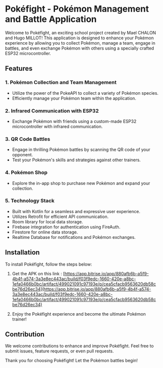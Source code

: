 # Pokéfight - Pokémon Management and Battle Application

Welcome to Pokéfight, an exciting school project created by Mael CHALON and Hugo MILLOT! This application is designed to enhance your Pokémon experience by allowing you to collect Pokémon, manage a team, engage in battles, and even exchange Pokémon with others using a specially crafted ESP32 microcontroller.

## Features

### 1. Pokémon Collection and Team Management
- Utilize the power of the PokeAPI to collect a variety of Pokémon species.
- Efficiently manage your Pokémon team within the application.

### 2. Infrared Communication with ESP32
- Exchange Pokémon with friends using a custom-made ESP32 microcontroller with infrared communication.

### 3. QR Code Battles
- Engage in thrilling Pokémon battles by scanning the QR code of your opponent.
- Test your Pokémon's skills and strategies against other trainers.

### 4. Pokémon Shop
- Explore the in-app shop to purchase new Pokémon and expand your collection.

### 5. Technology Stack
- Built with Kotlin for a seamless and expressive user experience.
- Utilizes Retrofit for efficient API communication.
- Room library for local data storage.
- Firebase integration for authentication using FireAuth.
- Firestore for online data storage.
- Realtime Database for notifications and Pokémon exchanges.

## Installation

To install Pokéfight, follow the steps below:

1. Get the APK on this link : [https://app.bitrise.io/app/880afb6b-a5f9-4b4f-a574-3a3e8ec443ac/build/f03f9edc-1660-420e-a8bc-1efa0466b0bc/artifact/499021091c97193e/p/cea5cfacb9563620db58cbe76d26ec34](https://app.bitrise.io/app/880afb6b-a5f9-4b4f-a574-3a3e8ec443ac/build/f03f9edc-1660-420e-a8bc-1efa0466b0bc/artifact/499021091c97193e/p/cea5cfacb9563620db58cbe76d26ec34)

2. Enjoy the Pokéfight experience and become the ultimate Pokémon trainer!

## Contribution

We welcome contributions to enhance and improve Pokéfight. Feel free to submit issues, feature requests, or even pull requests.

Thank you for choosing Pokéfight! Let the Pokémon battles begin!